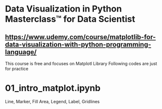 # Data Visualization in Python Masterclass™ for Data Scientist

## https://www.udemy.com/course/matplotlib-for-data-visualization-with-python-programming-language/

This course is free and focuses on Matplotl Library
Following codes are just for practice

# 01_intro_matplot.ipynb

Line, Marker, Fill Area, Legend, Label, Gridlines


